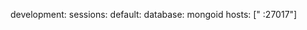 <!-- post: padrino-stacks_mongoid -->


development:
  sessions:
    default:
      database: mongoid
      hosts: ["
:27017"]
